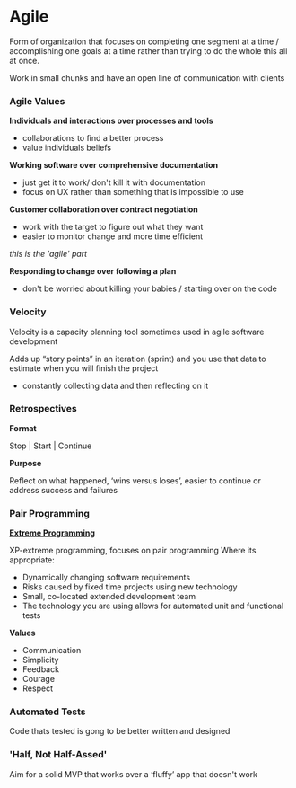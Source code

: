 # Agile

Form of organization that focuses on completing one segment at a time / accomplishing one goals at a time rather than trying to do the whole this all at once.

Work in small chunks and have an open line of communication with clients


### Agile Values
**Individuals and interactions over processes and tools**

* collaborations to find a better process
* value individuals beliefs

**Working software over comprehensive documentation**

* just get it to work/ don't kill it with documentation
* focus on UX rather than something that is impossible to use

**Customer collaboration over contract negotiation**

* work with the target to figure out what they want
* easier to monitor change and more time efficient

 *this is the 'agile' part*

**Responding to change over following a plan**

* don't be worried about killing your babies / starting over on the code

### Velocity
Velocity is a capacity planning tool sometimes used in agile software development

Adds up “story points” in an iteration (sprint) and you use that data to estimate when you will finish the project

* constantly collecting data and then reflecting on it

### Retrospectives
**Format**

Stop | Start | Continue

**Purpose**

Reflect on what happened, ‘wins versus loses’, easier to continue or address success and failures

### Pair Programming
**[Extreme Programming](http://ronjeffries.com/xprog/what-is-extreme-programming/)**

XP-extreme programming, focuses on pair programming
Where its appropriate:
* Dynamically changing software requirements
* Risks caused by fixed time projects using new technology
* Small, co-located extended development team
* The technology you are using allows for automated unit and functional tests

**Values**
* Communication
* Simplicity
* Feedback
* Courage
* Respect

### Automated Tests
Code thats tested is gong to be better written and designed

### 'Half, Not Half-Assed'
Aim for a solid MVP that works over a ‘fluffy’ app that doesn't work
